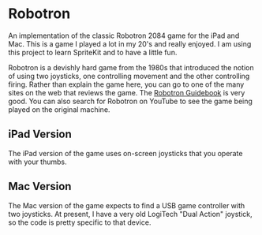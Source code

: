 # Robotron

An implementation of the classic Robotron 2084 game for the iPad and Mac.  This is a game I
played a lot in my 20's and really enjoyed.  I am using this project to learn SpriteKit and
to have a little fun.

Robotron is a devishly hard game from the 1980s that introduced the notion of using two joysticks, one controlling movement and the other controlling firing.  Rather than explain the game here, you can go to one of the many sites on the web that reviews the game.  The [Robotron Guidebook](http://www.robotron2084guidebook.com) is very good.  You can also search for Robotron on YouTube to see the game being played on the original machine.

## iPad Version

The iPad version of the game uses on-screen joysticks that you operate with your thumbs.

## Mac Version

The Mac version of the game expects to find a USB game controller with two joysticks.  At present, I have a very old LogiTech "Dual Action" joystick, so the code is pretty specific to that device.

